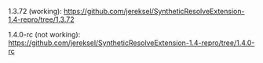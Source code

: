 1.3.72 (working): https://github.com/jereksel/SyntheticResolveExtension-1.4-repro/tree/1.3.72

1.4.0-rc (not working): https://github.com/jereksel/SyntheticResolveExtension-1.4-repro/tree/1.4.0-rc
